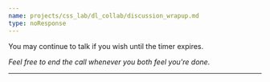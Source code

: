 ```yaml
---
name: projects/css_lab/dl_collab/discussion_wrapup.md
type: noResponse
---
```


You may continue to talk if you wish until the timer expires.

_Feel free to end the call whenever you both feel you're done._

---
